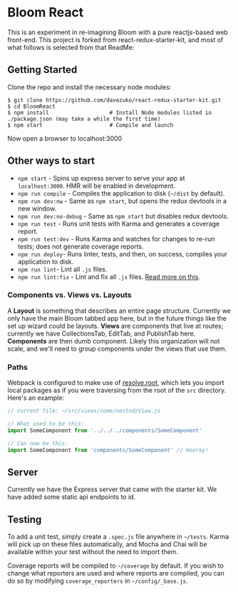 Bloom React
=======================

This is an experiment in re-imagining Bloom with a pure reactjs-based web front-end. This project is forked from react-redux-starter-kit, and most of what follows is selected from that ReadMe:

Getting Started
---------------

Clone the repo and install the necessary node modules:

```shell
$ git clone https://github.com/davezuko/react-redux-starter-kit.git
$ cd BloomReact
$ npm install                   # Install Node modules listed in ./package.json (may take a while the first time)
$ npm start                     # Compile and launch
```
Now open a browser to localhost:3000

Other ways to start
-------------------

* `npm start` - Spins up express server to serve your app at `localhost:3000`. HMR will be enabled in development.
* `npm run compile` - Compiles the application to disk (`~/dist` by default).
* `npm run dev:nw` - Same as `npm start`, but opens the redux devtools in a new window.
* `npm run dev:no-debug` - Same as `npm start` but disables redux devtools.
* `npm run test` - Runs unit tests with Karma and generates a coverage report.
* `npm run test:dev` - Runs Karma and watches for changes to re-run tests; does not generate coverage reports.
* `npm run deploy`- Runs linter, tests, and then, on success, compiles your application to disk.
* `npm run lint`- Lint all `.js` files.
* `npm run lint:fix` - Lint and fix all `.js` files. [Read more on this](http://eslint.org/docs/user-guide/command-line-interface.html#fix).

### Components vs. Views vs. Layouts

 A **Layout** is something that describes an entire page structure. Currently we only have the main Bloom tabbed app here, but in the future things like the set up wizard could be layouts. **Views** are components that live at routes; currently we have CollectionsTab, EditTab, and PublishTab here. **Components** are then dumb component. Likely this organization will not scale, and we'll need to group components under the views that use them.


### Paths
Webpack is configured to make use of [resolve.root](http://webpack.github.io/docs/configuration.html#resolve-root), which lets you import local packages as if you were traversing from the root of the `src` directory. Here's an example:

```js
// current file: ~/src/views/some/nested/View.js

// What used to be this:
import SomeComponent from '../../../components/SomeComponent'

// Can now be this:
import SomeComponent from 'components/SomeComponent' // Hooray!
```

Server
------

Currently we have the Express server that came with the starter kit. We have added some static api endpoints to id.

Testing
-------

To add a unit test, simply create a `.spec.js` file anywhere in `~/tests`. Karma will pick up on these files automatically, and Mocha and Chai will be available within your test without the need to import them.

Coverage reports will be compiled to `~/coverage` by default. If you wish to change what reporters are used and where reports are compiled, you can do so by modifying `coverage_reporters` in `~/config/_base.js`.
